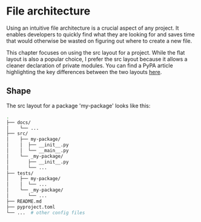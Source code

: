 # File architecture

Using an intuitive file architecture is a crucial aspect of any project. It enables developers to quickly find what they are looking for and saves time that would otherwise be wasted on figuring out where to create a new file.

This chapter focuses on using the src layout for a project. While the flat layout is also a popular choice, I prefer the src layout because it allows a cleaner declaration of private modules. You can find a PyPA article highlighting the key differences between the two layouts [here](https://packaging.python.org/en/latest/discussions/src-layout-vs-flat-layout/).

## Shape

The src layout for a package 'my-package' looks like this:

```sh
.
├── docs/
│    └── ...
├── src/
│    ├── my-package/
│    │  ├── __init__.py
│    │  └── __main__.py
│    └── _my-package/
│       ├── __init__.py
│       └── ...
├── tests/
│    ├── my-package/
│    │  └── ...
│    └── _my-package/
│       └── ...
├── README.md
├── pyproject.toml
└── ...  # other config files
```

